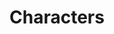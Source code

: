 ---
title: Characters
cascade:
    params:
        categories: characters
        layout: 'characters'
    target:
        kind: page
---
